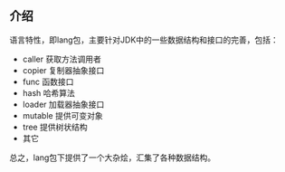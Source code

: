 ## 介绍

语言特性，即lang包，主要针对JDK中的一些数据结构和接口的完善，包括：

- caller 获取方法调用者
- copier 复制器抽象接口
- func   函数接口
- hash   哈希算法
- loader 加载器抽象接口
- mutable 提供可变对象
- tree   提供树状结构
- 其它

总之，lang包下提供了一个大杂烩，汇集了各种数据结构。